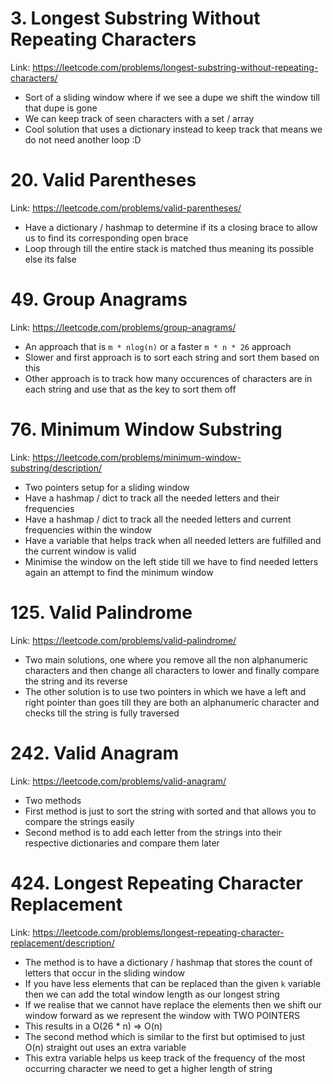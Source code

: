 # 3. Longest Substring Without Repeating Characters

Link: https://leetcode.com/problems/longest-substring-without-repeating-characters/

- Sort of a sliding window where if we see a dupe we shift the window till that dupe is gone
- We can keep track of seen characters with a set / array
- Cool solution that uses a dictionary instead to keep track that means we do not need another loop :D

# 20. Valid Parentheses

Link: https://leetcode.com/problems/valid-parentheses/

- Have a dictionary / hashmap to determine if its a closing brace to allow us to find its corresponding open brace
- Loop through till the entire stack is matched thus meaning its possible else its false

# 49. Group Anagrams

Link: https://leetcode.com/problems/group-anagrams/

- An approach that is `m * nlog(n)` or a faster `m * n * 26` approach
- Slower and first approach is to sort each string and sort them based on this
- Other approach is to track how many occurences of characters are in each string and use that as the key to sort them off

# 76. Minimum Window Substring

Link: https://leetcode.com/problems/minimum-window-substring/description/

- Two pointers setup for a sliding window
- Have a hashmap / dict to track all the needed letters and their frequencies
- Have a hashmap / dict to track all the needed letters and current frequencies within the window
- Have a variable that helps track when all needed letters are fulfilled and the current window is valid
- Minimise the window on the left stide till we have to find needed letters again an attempt to find the minimum window

# 125. Valid Palindrome

Link: https://leetcode.com/problems/valid-palindrome/

- Two main solutions, one where you remove all the non alphanumeric characters and then change all characters to lower and finally compare the string and its reverse
- The other solution is to use two pointers in which we have a left and right pointer than goes till they are both an alphanumeric character and checks till the string is
  fully traversed

# 242. Valid Anagram

Link: https://leetcode.com/problems/valid-anagram/

- Two methods
- First method is just to sort the string with sorted and that allows you to compare the strings easily
- Second method is to add each letter from the strings into their respective dictionaries and compare them later

# 424. Longest Repeating Character Replacement

Link: https://leetcode.com/problems/longest-repeating-character-replacement/description/

- The method is to have a dictionary / hashmap that stores the count of letters that occur in the sliding window
- If you have less elements that can be replaced than the given `k` variable then we can add the total window length as our longest string
- If we realise that we cannot have replace the elements then we shift our window forward as we represent the window with TWO POINTERS
- This results in a O(26 \* n) => O(n)
- The second method which is similar to the first but optimised to just O(n) straight out uses an extra variable
- This extra variable helps us keep track of the frequency of the most occurring character we need to get a higher length of string
